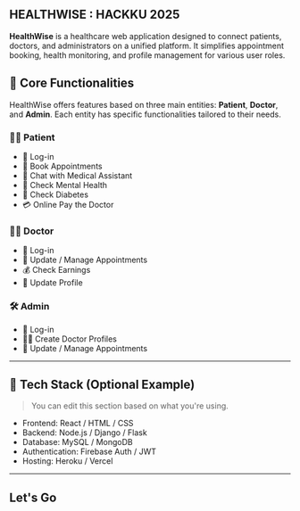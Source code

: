 ## HEALTHWISE : HACKKU 2025

**HealthWise** is a healthcare web application designed to connect patients, doctors, and administrators on a unified platform. It simplifies appointment booking, health monitoring, and profile management for various user roles. 

## 🌟 Core Functionalities

HealthWise offers features based on three main entities: **Patient**, **Doctor**, and **Admin**. Each entity has specific functionalities tailored to their needs.

### 🧑‍⚕️ Patient

- 🔐 Log-in
- 📅 Book Appointments
- 💬 Chat with Medical Assistant
- 🧠 Check Mental Health
- 🍬 Check Diabetes
- 💳 Online Pay the Doctor

### 👨‍⚕️ Doctor

- 🔐 Log-in
- 📅 Update / Manage Appointments
- 💰 Check Earnings
- 📝 Update Profile

### 🛠️ Admin

- 🔐 Log-in
- 👨‍⚕️ Create Doctor Profiles
- 📅 Update / Manage Appointments

---

## 🧱 Tech Stack (Optional Example)

> You can edit this section based on what you're using.

- Frontend: React / HTML / CSS
- Backend: Node.js / Django / Flask
- Database: MySQL / MongoDB
- Authentication: Firebase Auth / JWT
- Hosting: Heroku / Vercel

---

## Let's Go
